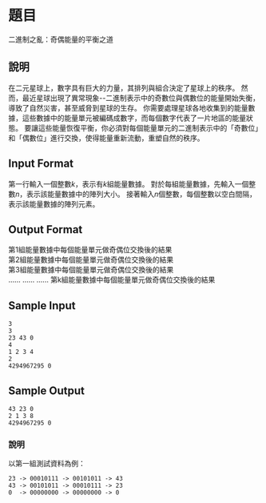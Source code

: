 # 題目
二進制之亂：奇偶能量的平衡之道

## 說明 ##
在二元星球上，數字具有巨大的力量，其排列與組合決定了星球上的秩序。
然而，最近星球出現了異常現象--二進制表示中的奇數位與偶數位的能量開始失衡，導致了自然災害，甚至威脅到星球的生存。
你需要處理星球各地收集到的能量數據，這些數據中的能量單元被編碼成數字，而每個數字代表了一片地區的能量狀態。
要讓這些能量恢復平衡，你必須對每個能量單元的二進制表示中的「奇數位」和「偶數位」進行交換，使得能量重新流動，重塑自然的秩序。 

## Input Format ##
第一行輸入一個整數$k$，表示有$k$組能量數據。
對於每組能量數據，先輸入一個整數$n$，表示該能量數據中的陣列大小。
接著輸入$n$個整數，每個整數以空白間隔，表示該能量數據的陣列元素。

## Output Format ##

第1組能量數據中每個能量單元做奇偶位交換後的結果<br>
第2組能量數據中每個能量單元做奇偶位交換後的結果<br>
第3組能量數據中每個能量單元做奇偶位交換後的結果<br>
......
......
......
第k組能量數據中每個能量單元做奇偶位交換後的結果<br>

## Sample Input ##
```
3
3
23 43 0
4
1 2 3 4
2
4294967295 0
```

## Sample Output ##
```
43 23 0
2 1 3 8
4294967295 0
```

### 說明
以第一組測試資料為例：
```
23 -> 00010111 -> 00101011 -> 43
43 -> 00101011 -> 00010111 -> 23
0  -> 00000000 -> 00000000 -> 0
```
